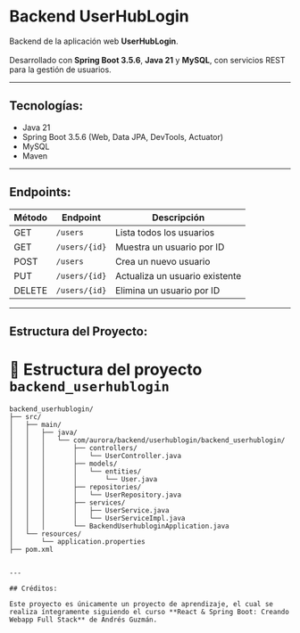 # Backend UserHubLogin

Backend de la aplicación web **UserHubLogin**.
<br>
<br>
Desarrollado con **Spring Boot 3.5.6**, **Java 21** y **MySQL**, con servicios REST para la gestión de usuarios.

---

## Tecnologías:

- Java 21
- Spring Boot 3.5.6 (Web, Data JPA, DevTools, Actuator)
- MySQL
- Maven

---

## Endpoints:

| Método | Endpoint       | Descripción                     |
|--------|----------------|---------------------------------|
| GET    | `/users`       | Lista todos los usuarios        |
| GET    | `/users/{id}`  | Muestra un usuario por ID       |
| POST   | `/users`       | Crea un nuevo usuario           |
| PUT    | `/users/{id}`  | Actualiza un usuario existente  |
| DELETE | `/users/{id}`  | Elimina un usuario por ID       |

---

## Estructura del Proyecto:

# 📁 Estructura del proyecto `backend_userhublogin`

```text
backend_userhublogin/
├── src/
│   ├── main/
│   │   ├── java/
│   │   │   └── com/aurora/backend/userhublogin/backend_userhublogin/
│   │   │       ├── controllers/
│   │   │       │   └── UserController.java
│   │   │       ├── models/
│   │   │       │   └── entities/
│   │   │       │       └── User.java
│   │   │       ├── repositories/
│   │   │       │   └── UserRepository.java
│   │   │       ├── services/
│   │   │       │   ├── UserService.java
│   │   │       │   └── UserServiceImpl.java
│   │   │       └── BackendUserhubloginApplication.java
│   └── resources/
│       └── application.properties
├── pom.xml


---

## Créditos:

Este proyecto es únicamente un proyecto de aprendizaje, el cual se realiza íntegramente siguiendo el curso **React & Spring Boot: Creando Webapp Full Stack** de Andrés Guzmán.
